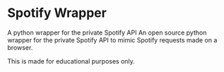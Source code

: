 # Spotify Wrapper

A python wrapper for the private Spotify API
An open source python wrapper for the private Spotify API to mimic Spotify requests made on a browser.

This is made for educational purposes only.
